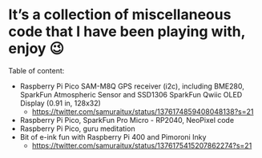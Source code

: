 # It’s a collection of miscellaneous code that I have been playing with, enjoy 😉

Table of content:
 
* Raspberry Pi Pico SAM-M8Q GPS receiver (i2c), including BME280, SparkFun Atmospheric Sensor and SSD1306 SparkFun Qwiic OLED Display (0.91 in, 128x32)
  * https://twitter.com/samuraitux/status/1376174859408048138?s=21
* Raspberry Pi Pico, SparkFun Pro Micro - RP2040, NeoPixel code
* Raspberry Pi Pico, guru meditation
* Bit of e-ink fun with Raspberry Pi 400 and Pimoroni Inky
  * https://twitter.com/samuraitux/status/1376175415207862274?s=21 
